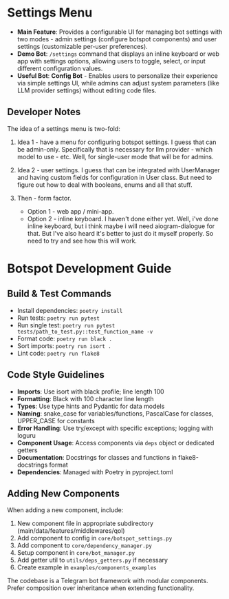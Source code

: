 # Settings Menu

- **Main Feature**: Provides a configurable UI for managing bot settings with two modes - admin settings (configure botspot components) and user settings (customizable per-user preferences).
- **Demo Bot**: `/settings` command that displays an inline keyboard or web app with settings options, allowing users to toggle, select, or input different configuration values.
- **Useful Bot**: **Config Bot** - Enables users to personalize their experience via simple settings UI, while admins can adjust system parameters (like LLM provider settings) without editing code files.

## Developer Notes

The idea of a settings menu is two-fold:

1) Idea 1 - have a menu for configuring botspot settings. I guess that can be admin-only. Specifically that is necessary for llm provider - which model to use - etc. Well, for single-user mode that will be for admins.

2) Idea 2 - user settings. I guess that can be integrated with UserManager and having custom fields for configuration in User class. But need to figure out how to deal with booleans, enums and all that stuff.

3) Then - form factor.
   - Option 1 - web app / mini-app.
   - Option 2 - inline keyboard. I haven't done either yet. Well, i've done inline keyboard, but i think maybe i will need aiogram-dialogue for that. But I've also heard it's better to just do it myself properly. So need to try and see how this will work.

# Botspot Development Guide

## Build & Test Commands
- Install dependencies: `poetry install`
- Run tests: `poetry run pytest`
- Run single test: `poetry run pytest tests/path_to_test.py::test_function_name -v`
- Format code: `poetry run black .`
- Sort imports: `poetry run isort .`
- Lint code: `poetry run flake8`

## Code Style Guidelines
- **Imports**: Use isort with black profile; line length 100
- **Formatting**: Black with 100 character line length
- **Types**: Use type hints and Pydantic for data models
- **Naming**: snake_case for variables/functions, PascalCase for classes, UPPER_CASE for constants
- **Error Handling**: Use try/except with specific exceptions; logging with loguru
- **Component Usage**: Access components via `deps` object or dedicated getters
- **Documentation**: Docstrings for classes and functions in flake8-docstrings format
- **Dependencies**: Managed with Poetry in pyproject.toml

## Adding New Components
When adding a new component, include:
1. New component file in appropriate subdirectory (main/data/features/middlewares/qol)
2. Add component to config in `core/botspot_settings.py`
3. Add component to `core/dependency_manager.py`
4. Setup component in `core/bot_manager.py`
5. Add getter util to `utils/deps_getters.py` if necessary
6. Create example in `examples/components_examples`

The codebase is a Telegram bot framework with modular components. Prefer composition over inheritance when extending functionality.